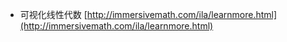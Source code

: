 - 可视化线性代数
[http://immersivemath.com/ila/learnmore.html](http://immersivemath.com/ila/learnmore.html)

